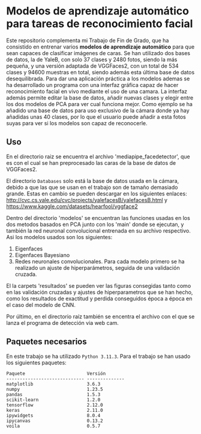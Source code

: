 # Modelos de aprendizaje automático para tareas de reconocimiento facial

Este repositorio complementa mi Trabajo de Fin de Grado, que ha consistido en entrenar varios **modelos de aprendizaje automático** para que sean capaces de clasificar imágenes de caras. Se han utilizado dos bases de datos, la de YaleB, con solo 37 clases  y 2480 fotos, siendo la más pequeña, y una versión adaptada de VGGFaces2, con un total de 534 clases y 94600 muestras en total, siendo además esta última base de datos desequilibrada.
Para dar una aplicación práctica a los modelos ademas se ha desarrollado un programa con una interfaz gráfica capaz de hacer reconocimiento facial en vivo mediante el uso de una camara. La interfaz además permite editar la base de datos, añadir nuevas clases y elegir entre los dos modelos de PCA para ver cual funciona mejor. Como ejemplo se ha añadido una base de datos para uso exclusivo de la cámara donde ya hay añadidas unas 40 clases, por lo que el usuario puede añadir a esta fotos suyas para ver si los modelos son capaz de reconocerle.

## Uso

En el directorio raiz se encuentra el archivo 'mediapipe_facedetector', que es con el cual se han preprocesado las caras de la base de datos de VGGFaces2.

El directorio `Databases` solo está la base de datos usada en la cámara, debido a que las que se usan en el trabajo son de tamaño demasiado grande. Estas en cambio se pueden descargar en los siguientes enlaces: http://cvc.cs.yale.edu/cvc/projects/yalefacesB/yalefacesB.html y https://www.kaggle.com/datasets/hearfool/vggface2 

Dentro del directorio 'modelos' se encuentran las funciones usadas en los dos metodos basados en PCA junto con los 'main' donde se ejecutan, y también la red neuronal convolucional entrenada en su archivo respectivo. Asi los modelos usados son los siguientes:
1. Eigenfaces
2. Eigenfaces Bayesiano
3. Redes neuronales convolucionales.
Para cada modelo primero se ha realizado un ajuste de hiperparámetros, seguida de una validación cruzada.

El la carpets 'resultados' se pueden ver las figuras consegidas tanto como en las validación cruzadas y ajustes de hiperparametros que se han hecho, como los resultados de exactitud y perdida conseguidos época a época en el caso del modelo de CNN.

Por último, en el directorio raíz también se encentra el archivo con el que se lanza el programa de detección via web cam.

## Paquetes necesarios

En este trabajo se ha utilizado `Python 3.11.3`. Para el trabajo se han usado los siguientes paquetes:
```
Paquete                       Versión
----------------------------- --------------
matplotlib                    3.6.3
numpy                         1.23.5
pandas                        1.5.3
scikit-learn                  1.2.0
tensorflow                    2.12.0
keras                         2.11.0
ipywidgets                    8.0.4
ipycanvas                     0.13.2
voila                         0.5.7
```
